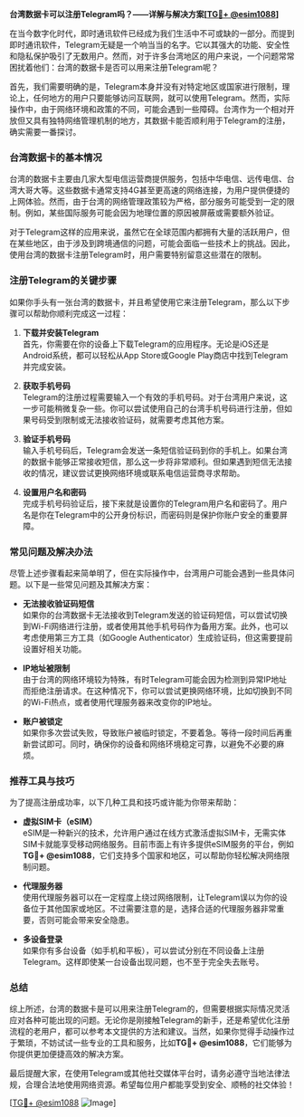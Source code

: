 **台湾数据卡可以注册Telegram吗？——详解与解决方案[[TG💪+ @esim1088](https://t.me/s/esim1088)]**

在当今数字化时代，即时通讯软件已经成为我们生活中不可或缺的一部分。而提到即时通讯软件，Telegram无疑是一个响当当的名字。它以其强大的功能、安全性和隐私保护吸引了无数用户。然而，对于许多台湾地区的用户来说，一个问题常常困扰着他们：台湾的数据卡是否可以用来注册Telegram呢？

首先，我们需要明确的是，Telegram本身并没有对特定地区或国家进行限制，理论上，任何地方的用户只要能够访问互联网，就可以使用Telegram。然而，实际操作中，由于网络环境和政策的不同，可能会遇到一些障碍。台湾作为一个相对开放但又具有独特网络管理机制的地方，其数据卡能否顺利用于Telegram的注册，确实需要一番探讨。

### 台湾数据卡的基本情况

台湾的数据卡主要由几家大型电信运营商提供服务，包括中华电信、远传电信、台湾大哥大等。这些数据卡通常支持4G甚至更高速的网络连接，为用户提供便捷的上网体验。然而，由于台湾的网络管理政策较为严格，部分服务可能受到一定的限制。例如，某些国际服务可能会因为地理位置的原因被屏蔽或需要额外验证。

对于Telegram这样的应用来说，虽然它在全球范围内都拥有大量的活跃用户，但在某些地区，由于涉及到跨境通信的问题，可能会面临一些技术上的挑战。因此，使用台湾的数据卡注册Telegram时，用户需要特别留意这些潜在的限制。

### 注册Telegram的关键步骤

如果你手头有一张台湾的数据卡，并且希望使用它来注册Telegram，那么以下步骤可以帮助你顺利完成这一过程：

1. **下载并安装Telegram**  
   首先，你需要在你的设备上下载Telegram的应用程序。无论是iOS还是Android系统，都可以轻松从App Store或Google Play商店中找到Telegram并完成安装。

2. **获取手机号码**  
   Telegram的注册过程需要输入一个有效的手机号码。对于台湾用户来说，这一步可能稍微复杂一些。你可以尝试使用自己的台湾手机号码进行注册，但如果号码受到限制或无法接收验证码，就需要考虑其他方案。

3. **验证手机号码**  
   输入手机号码后，Telegram会发送一条短信验证码到你的手机上。如果台湾的数据卡能够正常接收短信，那么这一步将非常顺利。但如果遇到短信无法接收的情况，建议尝试更换网络环境或联系电信运营商寻求帮助。

4. **设置用户名和密码**  
   完成手机号码验证后，接下来就是设置你的Telegram用户名和密码了。用户名是你在Telegram中的公开身份标识，而密码则是保护你账户安全的重要屏障。

### 常见问题及解决办法

尽管上述步骤看起来简单明了，但在实际操作中，台湾用户可能会遇到一些具体问题。以下是一些常见问题及其解决方案：

- **无法接收验证码短信**  
  如果你的台湾数据卡无法接收到Telegram发送的验证码短信，可以尝试切换到Wi-Fi网络进行注册，或者使用其他手机号码作为备用方案。此外，也可以考虑使用第三方工具（如Google Authenticator）生成验证码，但这需要提前设置好相关功能。

- **IP地址被限制**  
  由于台湾的网络环境较为特殊，有时Telegram可能会因为检测到异常IP地址而拒绝注册请求。在这种情况下，你可以尝试更换网络环境，比如切换到不同的Wi-Fi热点，或者使用代理服务器来改变你的IP地址。

- **账户被锁定**  
  如果你多次尝试失败，导致账户被临时锁定，不要着急。等待一段时间后再重新尝试即可。同时，确保你的设备和网络环境稳定可靠，以避免不必要的麻烦。

### 推荐工具与技巧

为了提高注册成功率，以下几种工具和技巧或许能为你带来帮助：

- **虚拟SIM卡（eSIM）**  
  eSIM是一种新兴的技术，允许用户通过在线方式激活虚拟SIM卡，无需实体SIM卡就能享受移动网络服务。目前市面上有许多提供eSIM服务的平台，例如**TG💪+ @esim1088**，它们支持多个国家和地区，可以帮助你轻松解决网络限制问题。

- **代理服务器**  
  使用代理服务器可以在一定程度上绕过网络限制，让Telegram误以为你的设备位于其他国家或地区。不过需要注意的是，选择合适的代理服务器非常重要，否则可能会带来安全隐患。

- **多设备登录**  
  如果你有多台设备（如手机和平板），可以尝试分别在不同设备上注册Telegram。这样即使某一台设备出现问题，也不至于完全失去账号。

### 总结

综上所述，台湾的数据卡是可以用来注册Telegram的，但需要根据实际情况灵活应对各种可能出现的问题。无论你是刚接触Telegram的新手，还是希望优化注册流程的老用户，都可以参考本文提供的方法和建议。当然，如果你觉得手动操作过于繁琐，不妨试试一些专业的工具和服务，比如**TG💪+ @esim1088**，它们能够为你提供更加便捷高效的解决方案。

最后提醒大家，在使用Telegram或其他社交媒体平台时，请务必遵守当地法律法规，合理合法地使用网络资源。希望每位用户都能享受到安全、顺畅的社交体验！

[[TG💪+ @esim1088](https://t.me/s/esim1088) ![Image](https://i.postimg.cc/4NQfJmqS/Snipaste-2025-05-13-00-14-12.png)]
